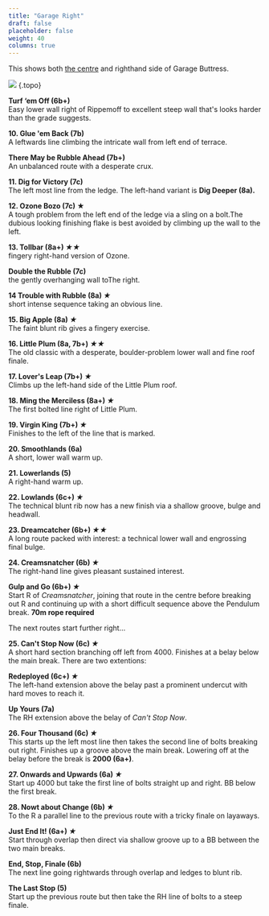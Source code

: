 ```yaml
---
title: "Garage Right"
draft: false
placeholder: false
weight: 40
columns: true
---
```


This shows both [the centre](/peak/stoney/stoney-middleton/garage-centre/) and righthand side of Garage Buttress. 

![](/img/peak/stoney/Garage-Buttress-Right.jpg)
{.topo}

**Turf ‘em Off (6b+)**  
Easy lower wall right of Rippemoff to excellent steep wall that's looks harder than the grade suggests.

**10. Glue 'em Back (7b)**  
A leftwards line climbing the intricate wall from left end of terrace.

**There May be Rubble Ahead (7b+)**  
An unbalanced route with a desperate crux.

**11. Dig for Victory (7c)**  
The left most line from the ledge. The left-hand variant is **Dig Deeper (8a).**

**12. Ozone Bozo (7c) &starf;**  
A tough problem from the left end of the ledge via a sling on a bolt.The dubious looking finishing flake is best avoided by climbing up the wall to the left.

**13. Tollbar (8a+) *&starf;&starf;***  
 fingery right-hand version of Ozone.

**Double the Rubble (7c)**  
the gently overhanging wall toThe right.

**14 Trouble with Rubble (8a) *&starf;***  
  short intense sequence taking an obvious line.

**15. Big Apple (8a) *&starf;***  
The faint blunt rib gives a fingery exercise.

**16. Little Plum (8a, 7b+) *&starf;&starf;***  
The old classic with a desperate, boulder-problem lower wall and fine roof finale.

**17. Lover's Leap (7b+) *&starf;***  
Climbs up the left-hand side of the Little Plum roof.

**18. Ming the Merciless (8a+) *&starf;***  
The first bolted line right of Little Plum.

**19. Virgin King (7b+) *&starf;***  
Finishes to the left of the line that is marked.

**20. Smoothlands (6a)**  
A short, lower wall warm up.

**21. Lowerlands (5)**  
A right-hand warm up.

<!-- **23. King of Ming (7b+)**  
 &starf;&starf;  perhaps the best route here with a tough central section and excellent final throughThe bulges on the headwall. -->

**22. Lowlands (6c+) *&starf;***  
The technical blunt rib now has a new finish via a shallow groove, bulge and headwall.

**23. Dreamcatcher (6b+) *&starf;&starf;***  
A long route packed with interest: a technical lower wall and engrossing final bulge.

**24. Creamsnatcher (6b) *&starf;***  
The right-hand line gives pleasant sustained interest.

**Gulp and Go (6b+) *&starf;***  
Start R of *Creamsnatcher*, joining that route in the centre before breaking out R and continuing up with a short difficult sequence above the Pendulum break. **70m rope required**

The next routes start further right...

**25. Can't Stop Now (6c) *&starf;***  
A short hard section branching off left from 4000. Finishes at a belay below the main break. There are two extentions:

**Redeployed (6c+) *&starf;***  
The left-hand extension above the belay past a prominent undercut with hard moves to reach it.

**Up Yours (7a)**  
The RH extension above the belay of *Can't Stop Now*.

**26. Four Thousand (6c) *&starf;***  
This starts up the left most line then takes the second line of bolts breaking out right. Finishes up a groove above the main break. Lowering off at the belay before the break is **2000 (6a+)**.

**27. Onwards and Upwards (6a) *&starf;***  
Start up 4000 but take the first line of bolts straight up and right. BB below the first break.

**28. Nowt about Change (6b) *&starf;***  
To the R a parallel line to the previous route with a tricky finale on layaways.

**Just End It! (6a+) *&starf;***  
Start through overlap then direct via shallow groove up to a BB between the two main breaks.

**End, Stop, Finale (6b)**  
The next line going rightwards through overlap and ledges to blunt rib.

**The Last Stop (5)**  
Start up the previous route but then take the RH line of bolts to a steep finale.

